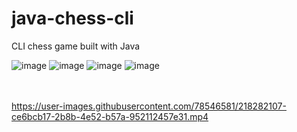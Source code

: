# java-chess-cli
CLI chess game built with Java

![image](https://user-images.githubusercontent.com/78546581/218281384-3e50c4ad-3c47-4dc8-9fbc-bf5c114c787c.png)
![image](https://user-images.githubusercontent.com/78546581/218281399-6e791a06-0e51-471b-924b-8ecab1aeb6cb.png)
![image](https://user-images.githubusercontent.com/78546581/218281411-6b957dae-d2cf-4239-b8d1-1b081d4fb16b.png)
![image](https://user-images.githubusercontent.com/78546581/218281417-3f5dd3f4-ec9a-41a1-9fda-d69c55f1a5b2.png)

<br><br>
https://user-images.githubusercontent.com/78546581/218282107-ce6bcb17-2b8b-4e52-b57a-952112457e31.mp4

